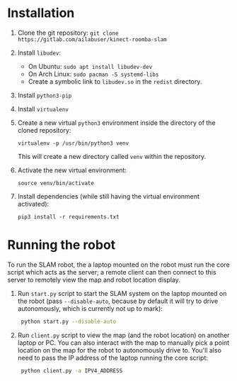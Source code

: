 # Installation

1. Clone the git repository:
   `git clone https://gitlab.com/ailabuser/kinect-roomba-slam`
2. Install `libudev`:
    - On Ubuntu: `sudo apt install libudev-dev`
    - On Arch Linux: `sudo pacman -S systemd-libs`
    - Create a symbolic link to `libudev.so` in the `redist` directory.
3. Install `python3-pip`
4. Install `virtualenv`
5. Create a new virtual `python3` environment inside the directory of the cloned
   repository:

   `virtualenv -p /usr/bin/python3 venv`

   This will create a new directory called `venv` within the repository.
6. Activate the new virtual environment:

   `source venv/bin/activate`
7. Install dependencies (while still having the virtual environment activated):

   `pip3 install -r requirements.txt`

# Running the robot

To run the SLAM robot, the a laptop mounted on the robot must run the core
script which acts as the server; a remote client can then connect to this
server to remotely view the map and robot location display.

1. Run `start.py` script to start the SLAM system on the laptop mounted on the
   robot (pass `--disable-auto`, because by default it will try to drive
   autonomously, which is currently not up to mark):

   ```bash
	python start.py --disable-auto
   ```

2. Run `client.py` script to view the map (and the robot location) on another
   laptop or PC. You can also interact with the map to manually pick a point
   location on the map for the robot to autonomously drive to. You'll also need
   to pass the IP address of the laptop running the core script:

   ```bash
   	python client.py -a IPV4_ADDRESS
   ```
